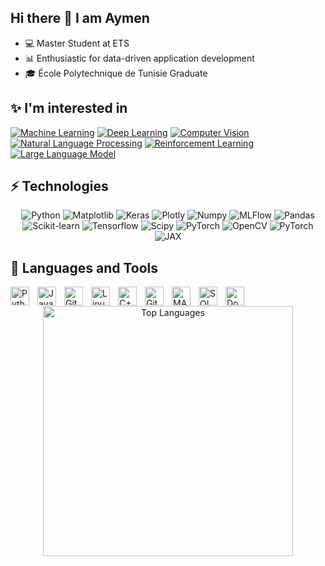 ## Hi there 👋 I am Aymen

- 💻 Master Student at ETS
- 📊 Enthusiastic for data-driven application development
- 🎓 École Polytechnique de Tunisie Graduate

## ✨ I'm interested in

[![Machine Learning](https://img.shields.io/badge/Machine%20Learning-brightgreen)](#)
[![Deep Learning](https://img.shields.io/badge/Deep%20Learning-red)](#)
[![Computer Vision](https://img.shields.io/badge/Computer%20Vision-magenta)](#)
[![Natural Language Processing](https://img.shields.io/badge/Natural%20Language%20Processing-gold)](#)
[![Reinforcement Learning](https://img.shields.io/badge/Reinforcement%20Learning-blue)](#)
[![Large Language Model](https://img.shields.io/badge/Large%20Language%20Model-purple)](#)

## ⚡ Technologies


<p align="center">
    <img src="https://img.shields.io/badge/Python-3776AB?style=for-the-badge&logo=python&logoColor=white" alt="Python">
    <img src="https://img.shields.io/badge/Matplotlib-3776AB?style=for-the-badge&logo=Matplotlib&logoColor=white" alt="Matplotlib">
    <img src="https://img.shields.io/badge/Keras-D00000?style=for-the-badge&logo=Keras&logoColor=white" alt="Keras">
    <img src="https://img.shields.io/badge/Plotly-3776AB?style=for-the-badge&logo=plotly&logoColor=white" alt="Plotly">
    <img src="https://img.shields.io/badge/Numpy-013243?style=for-the-badge&logo=numpy&logoColor=white" alt="Numpy">
    <img src="https://img.shields.io/badge/MLFlow-A5D6A7?style=for-the-badge&logo=MLflow&logoColor=white" alt="MLFlow">
     <img src="https://img.shields.io/badge/Pandas-150458?style=for-the-badge&logo=pandas&logoColor=white" alt="Pandas">
  <br>
    <img src="https://img.shields.io/badge/Scikit_Learn-F78237?style=for-the-badge&logo=scikit-learn&logoColor=white" alt="Scikit-learn">
     <img src="https://img.shields.io/badge/Tensorflow-F78237?style=for-the-badge&logo=Tensorflow&logoColor=white" alt="Tensorflow">
    <img src="https://img.shields.io/badge/Scipy-1565C0?style=for-the-badge&logo=scipy&logoColor=white" alt="Scipy">
    <img src="https://img.shields.io/badge/PyTorch-EE4C2C?style=for-the-badge&logo=pytorch&logoColor=white" alt="PyTorch">
    <img src="https://img.shields.io/badge/OpenCV-64DD17?style=for-the-badge&logo=OpenCV&logoColor=white" alt="OpenCV">
   <img src="https://img.shields.io/badge/PyTorch-EE4C2C?style=for-the-badge&logo=pytorch&logoColor=white" alt="PyTorch">
   <img src="https://img.shields.io/badge/JAX-684EA6?style=for-the-badge&logo=jax&logoColor=white" alt="JAX">
</p>


## 🧰 Languages and Tools
<img align="left" alt="Python" width="30px" style="padding-right:10px;" src="https://cdn.jsdelivr.net/gh/devicons/devicon/icons/python/python-original.svg" />
<img align="left" alt="Java" width="30px" style="padding-right:10px;" src="https://cdn.jsdelivr.net/gh/devicons/devicon/icons/java/java-original.svg"/>
<img align="left" alt="Git" width="30px" style="padding-right:10px;" src="https://cdn.jsdelivr.net/gh/devicons/devicon/icons/git/git-original.svg" />
<img align="left" alt="Linux" width="30px" style="padding-right:10px;" src="https://cdn.jsdelivr.net/gh/devicons/devicon/icons/linux/linux-original.svg" />
<img align="left" alt="C++" width="30px" style="padding-right:10px;" src="https://cdn.jsdelivr.net/gh/devicons/devicon/icons/cplusplus/cplusplus-line.svg" />
<img align="left" alt="GitHub" width="30px" style="padding-right:10px;" src="https://cdn.jsdelivr.net/gh/devicons/devicon/icons/github/github-original.svg" />
<img align="left" alt="MATLAB" width="30px" style="padding-right:10px;" src="https://cdn.jsdelivr.net/gh/devicons/devicon/icons/matlab/matlab-original.svg" />
<img align="left" alt="SQL" width="30px" style="padding-right:10px;" src="https://cdn.jsdelivr.net/gh/devicons/devicon/icons/mysql/mysql-original.svg" />
<img align="left" alt="Docker" width="30px" style="padding-right:10px;" src="https://cdn.jsdelivr.net/gh/devicons/devicon/icons/docker/docker-original.svg" />
</p>
<br>

<p align="center">
    <img width="400" src="https://github-readme-stats.vercel.app/api/top-langs/?username=AyDaoud&layout=compact&theme=light&bg_color=CCEEFF" alt="Top Languages" />
</p>



